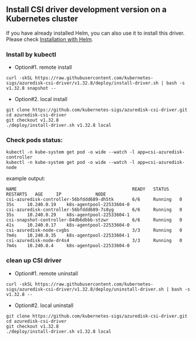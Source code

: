 ## Install CSI driver development version on a Kubernetes cluster
If you have already installed Helm, you can also use it to install this driver. Please check [Installation with Helm](../charts/README.md).

### Install by kubectl
 - Option#1. remote install
```console
curl -skSL https://raw.githubusercontent.com/kubernetes-sigs/azuredisk-csi-driver/v1.32.8/deploy/install-driver.sh | bash -s v1.32.8 snapshot --
```

 - Option#2. local install
```console
git clone https://github.com/kubernetes-sigs/azuredisk-csi-driver.git
cd azuredisk-csi-driver
git checkout v1.32.8
./deploy/install-driver.sh v1.32.8 local
```

### Check pods status:

```console
kubectl -n kube-system get pod -o wide --watch -l app=csi-azuredisk-controller
kubectl -n kube-system get pod -o wide --watch -l app=csi-azuredisk-node
```

example output:

```console
NAME                                            READY   STATUS    RESTARTS   AGE     IP             NODE
csi-azuredisk-controller-56bfddd689-dh5tk       6/6     Running   0          35s     10.240.0.19    k8s-agentpool-22533604-0
csi-azuredisk-controller-56bfddd689-7s8yg       6/6     Running   0          35s     10.240.0.29    k8s-agentpool-22533604-1
csi-snapshot-controller-84db6dbbb-stzwr         6/6     Running   0          41s     10.240.0.17    k8s-agentpool-22533604-0
csi-azuredisk-node-cvgbs                        3/3     Running   0          7m4s    10.240.0.35    k8s-agentpool-22533604-1
csi-azuredisk-node-dr4s4                        3/3     Running   0          7m4s    10.240.0.4     k8s-agentpool-22533604-0
```

### clean up CSI driver
 - Option#1. remote uninstall
```console
curl -skSL https://raw.githubusercontent.com/kubernetes-sigs/azuredisk-csi-driver/v1.32.8/deploy/uninstall-driver.sh | bash -s v1.32.8 --
```

 - Option#2. local uninstall
```console
git clone https://github.com/kubernetes-sigs/azuredisk-csi-driver.git
cd azuredisk-csi-driver
git checkout v1.32.8
./deploy/install-driver.sh v1.32.8 local
```
